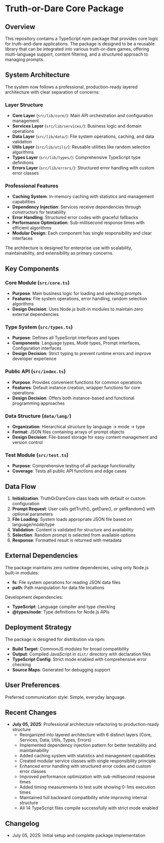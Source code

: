 # Truth-or-Dare Core Package

## Overview

This repository contains a TypeScript npm package that provides core logic for truth-and-dare applications. The package is designed to be a reusable library that can be integrated into various truth-or-dare games, offering multi-language support, content filtering, and a structured approach to managing prompts.

## System Architecture

The system now follows a professional, production-ready layered architecture with clear separation of concerns:

### Layer Structure
- **Core Layer** (`src/lib/core/`): Main API orchestration and configuration management
- **Services Layer** (`src/lib/services/`): Business logic and domain operations  
- **Data Layer** (`src/lib/data/`): File system operations, caching, and data validation
- **Utils Layer** (`src/lib/utils/`): Reusable utilities like random selection algorithms
- **Types Layer** (`src/lib/types/`): Comprehensive TypeScript type definitions
- **Errors Layer** (`src/lib/errors/`): Structured error handling with custom error classes

### Professional Features
- **Caching System**: In-memory caching with statistics and management capabilities
- **Dependency Injection**: Services receive dependencies through constructors for testability
- **Error Handling**: Structured error codes with graceful fallbacks
- **Performance Optimization**: Sub-millisecond response times with efficient algorithms
- **Modular Design**: Each component has single responsibility and clear interfaces

The architecture is designed for enterprise use with scalability, maintainability, and extensibility as primary concerns.

## Key Components

### Core Module (`src/core.ts`)
- **Purpose**: Main business logic for loading and selecting prompts
- **Features**: File system operations, error handling, random selection algorithms
- **Design Decision**: Uses Node.js built-in modules to maintain zero external dependencies

### Type System (`src/types.ts`)
- **Purpose**: Defines all TypeScript interfaces and types
- **Components**: Language types, Mode types, Prompt interfaces, Configuration interfaces
- **Design Decision**: Strict typing to prevent runtime errors and improve developer experience

### Public API (`src/index.ts`)
- **Purpose**: Provides convenient functions for common operations
- **Features**: Default instance creation, wrapper functions for core operations
- **Design Decision**: Offers both instance-based and functional programming approaches

### Data Structure (`data/lang/`)
- **Organization**: Hierarchical structure by language → mode → type
- **Format**: JSON files containing arrays of prompt objects
- **Design Decision**: File-based storage for easy content management and version control

### Test Module (`src/test.ts`)
- **Purpose**: Comprehensive testing of all package functionality
- **Coverage**: Tests all public API functions and edge cases

## Data Flow

1. **Initialization**: TruthOrDareCore class loads with default or custom configuration
2. **Prompt Request**: User calls getTruth(), getDare(), or getRandom() with optional parameters
3. **File Loading**: System loads appropriate JSON file based on language/mode/type
4. **Validation**: Content is validated for structure and availability
5. **Selection**: Random prompt is selected from available options
6. **Response**: Formatted result is returned with metadata

## External Dependencies

The package maintains zero runtime dependencies, using only Node.js built-in modules:
- **fs**: File system operations for reading JSON data files
- **path**: Path manipulation for data file locations

Development dependencies:
- **TypeScript**: Language compiler and type checking
- **@types/node**: Type definitions for Node.js APIs

## Deployment Strategy

The package is designed for distribution via npm:
- **Build Target**: CommonJS modules for broad compatibility
- **Output**: Compiled JavaScript in `dist/` directory with declaration files
- **TypeScript Config**: Strict mode enabled with comprehensive error checking
- **Source Maps**: Generated for debugging support

## User Preferences

Preferred communication style: Simple, everyday language.

## Recent Changes

- **July 05, 2025**: Professional architecture refactoring to production-ready structure
  - Reorganized into layered architecture with 6 distinct layers (Core, Services, Data, Utils, Types, Errors)
  - Implemented dependency injection pattern for better testability and maintainability
  - Added caching system with statistics and management capabilities
  - Created modular service classes with single responsibility principle
  - Enhanced error handling with structured error codes and custom error classes
  - Improved performance optimization with sub-millisecond response times
  - Added timing measurements to test suite showing 0-1ms execution times
  - Maintained full backward compatibility while improving internal structure
  - All 14 TypeScript files compile successfully with strict mode enabled

## Changelog

- July 05, 2025: Initial setup and complete package implementation